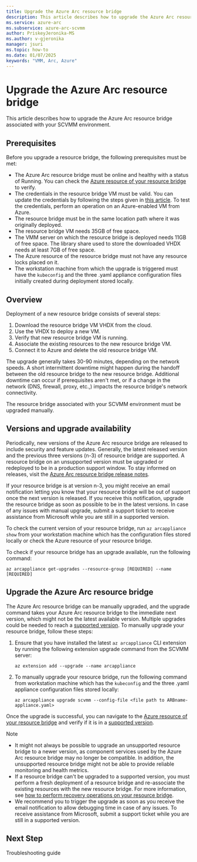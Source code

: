 ```yaml
---
title: Upgrade the Azure Arc resource bridge
description: This article describes how to upgrade the Azure Arc resource bridge associated with your SCVMM environment.
ms.service: azure-arc
ms.subservice: azure-arc-scvmm
author: PriskeyJeronika-MS
ms.author: v-gjeronika
manager: jsuri
ms.topic: how-to 
ms.date: 01/07/2025
keywords: "VMM, Arc, Azure"
---
```


# Upgrade the Azure Arc resource bridge

This article describes how to upgrade the Azure Arc resource bridge associated with your SCVMM environment.

## Prerequisites

Before you upgrade a resource bridge, the following prerequisites must be met:

- The Azure Arc resource bridge must be online and healthy with a status of Running. You can check the [Azure resource of your resource bridge](https://portal.azure.com/#view/Microsoft_Azure_ArcCenterUX/ArcCenterMenuBlade/~/resourceBridges) to verify.  
- The credentials in the resource bridge VM must be valid. You can update the credentials by following the steps given in [this article](/azure/azure-arc/system-center-virtual-machine-manager/administer-arc-scvmm#update-the-scvmm-account-credentials-using-a-new-password-or-a-new-scvmm-account-after-onboarding). To test the credentials, perform an operation on an Azure-enabled VM from Azure.
- The resource bridge must be in the same location path where it was originally deployed.
- The resource bridge VM needs 35GB of free space.
- The VMM server on which the resource bridge is deployed needs 11GB of free space. The library share used to store the downloaded VHDX needs at least 7GB of free space.
- The Azure resource of the resource bridge must not have any resource locks placed on it.
- The workstation machine from which the upgrade is triggered must have the `kubeconfig` and the three .yaml appliance configuration files initially created during deployment stored locally.  

## Overview

Deployment of a new resource bridge consists of several steps:

1. Download the resource bridge VM VHDX from the cloud.
1. Use the VHDX to deploy a new VM.
1. Verify that new resource bridge VM is running.
1. Associate the existing resources to the new resource bridge VM.
1. Connect it to Azure and delete the old resource bridge VM.

The upgrade generally takes 30-90 minutes, depending on the network speeds. A short intermittent downtime might happen during the handoff between the old resource bridge to the new resource bridge. Additional downtime can occur if prerequisites aren't met, or if a change in the network (DNS, firewall, proxy, etc.,) impacts the resource bridge's network connectivity.

The resource bridge associated with your SCVMM environment must be upgraded manually.  

## Versions and upgrade availability

Periodically, new versions of the Azure Arc resource bridge are released to include security and feature updates. Generally, the latest released version and the previous three versions (n-3) of resource bridge are supported. A resource bridge on an unsupported version must be upgraded or redeployed to be in a production support window. To stay informed on releases, visit the [Azure Arc resource bridge release notes](/azure/azure-arc/resource-bridge/release-notes).

If your resource bridge is at version n-3, you might receive an email notification letting you know that your resource bridge will be out of support once the next version is released. If you receive this notification, upgrade the resource bridge as soon as possible to be in the latest versions. In case of any issues with manual upgrade, submit a support ticket to receive assistance from Microsoft while you are still in a supported version.

To check the current version of your resource bridge, run `az arcappliance show` from your workstation machine which has the configuration files stored locally or check the Azure resource of your resource bridge. 

To check if your resource bridge has an upgrade available, run the following command:  

```azurecli
az arcappliance get-upgrades --resource-group [REQUIRED] --name [REQUIRED] 
```

## Upgrade the Azure Arc resource bridge

The Azure Arc resource bridge can be manually upgraded, and the upgrade command takes your Azure Arc resource bridge to the immediate next version, which might not be the latest available version. Multiple upgrades could be needed to reach a [supported version](/azure/azure-arc/resource-bridge/release-notes). To manually upgrade your resource bridge, follow these steps:

1. Ensure that you have installed the latest `az arcappliance` CLI extension by running the following extension upgrade command from the SCVMM server:
     ```azurecli
     az extension add --upgrade --name arcappliance
     ```
2. To manually upgrade your resource bridge, run the following command from workstation machine which has the `kubeconfig` and the three .yaml appliance configuration files stored locally:

     ```azurecli
     az arcappliance upgrade scvmm --config-file <file path to ARBname-appliance.yaml>  
     ```

Once the upgrade is successful, you can navigate to the [Azure resource of your resource bridge](https://portal.azure.com/#view/Microsoft_Azure_ArcCenterUX/ArcCenterMenuBlade/~/resourceBridges) and verify if it is in a [supported version](/azure/azure-arc/resource-bridge/release-notes).

>[!NOTE]
>- It might not always be possible to upgrade an unsupported resource bridge to a newer version, as component services used by the Azure Arc resource bridge may no longer be compatible. In addition, the unsupported resource bridge might not be able to provide reliable monitoring and health metrics. 
>- If a resource bridge can't be upgraded to a supported version, you must perform a fresh deployment of a resource bridge and re-associate the existing resources with the new resource bridge. For more information, see [how to perform recovery operations on your resource bridge](/azure/azure-arc/system-center-virtual-machine-manager/disaster-recovery).
>- We recommend you to trigger the upgrade as soon as you receive the email notification to allow debugging time in case of any issues. To receive assistance from Microsoft, submit a support ticket while you are still in a supported version.

## Next Step

Troubleshooting guide